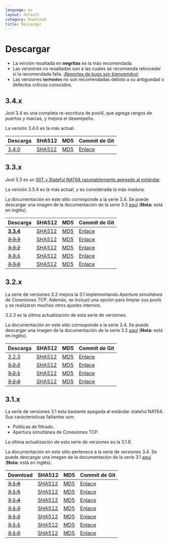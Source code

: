 ```yaml
---
language: es
layout: default
category: Download
title: Descargar
---
```


# Descargar

<!--
	Por cierto: Estos links son absolutos por que no rastreamos las versiones de los archivos.
	 Si fueran relativos,se quebrantarian cuando la documentación fuera generada manualmente.
-->

* La versión resaltada en **negritas** es la más recomendada.
* Las versiones no resaltadas son a las cuales se recomienda retroceder si la recomendada falla. [¡Reportes de bugs son bienvenidos!](https://github.com/NICMx/NAT64/issues)
* Las versiones <del>tachadas</del> no son recomendadas debido a su antiguedad o defectos críticos conocidos.

## 3.4.x

Jool 3.4 es una completa re-escritura de pool4, que agrega rangos de puertos y marcas, y mejora el desempeño.

La versión 3.4.0 es la más actual.

| Descarga | SHA512 | MD5| Commit de Git |
|----------|--------|----|------------|
| [3.4.0](https://www.jool.mx/download/Jool-3.4.0.zip) | [SHA512](https://www.jool.mx/download/Jool-3.4.0.sha) | [MD5](https://www.jool.mx/download/Jool-3.4.0.md5) | [Enlace](https://github.com/NICMx/NAT64/tree/v3.4.0) |

## 3.3.x

Jool 3.3 es un [SIIT y Stateful NAT64 razonablemente apegado al estándar](intro-jool.html#cumplimiento).

La versión 3.3.4 es la más actual, y es considerada la más madura.

La documentación en este sitio corresponde a la serie 3.4. Se puede descargar una imagen de la documentación de la serie 3.3 [aquí](https://www.jool.mx/download/Jool-3.3-doc.zip) (**Nota:** está en inglés).

| Descarga | SHA512 | MD5| Commit de Git |
|----------|--------|----|------------|
| **[3.3.4](https://www.jool.mx/download/Jool-3.3.4.zip)** | [SHA512](https://www.jool.mx/download/Jool-3.3.4.sha) | [MD5](https://www.jool.mx/download/Jool-3.3.4.md5) | [Enlace](https://github.com/NICMx/NAT64/tree/v3.3.4) |
| <del>[3.3.3](https://www.jool.mx/download/Jool-3.3.3.zip)</del> | [SHA512](https://www.jool.mx/download/Jool-3.3.3.sha) | [MD5](https://www.jool.mx/download/Jool-3.3.3.md5) | [Enlace](https://github.com/NICMx/NAT64/tree/v3.3.3) |
| <del>[3.3.2](https://www.jool.mx/download/Jool-3.3.2.zip)</del> | [SHA512](https://www.jool.mx/download/Jool-3.3.2.sha) | [MD5](https://www.jool.mx/download/Jool-3.3.2.md5) | [Enlace](https://github.com/NICMx/NAT64/tree/v3.3.2) |
| <del>[3.3.1](https://www.jool.mx/download/Jool-3.3.1.zip)</del> | [SHA512](https://www.jool.mx/download/Jool-3.3.1.sha) | [MD5](https://www.jool.mx/download/Jool-3.3.1.md5) | [Enlace](https://github.com/NICMx/NAT64/tree/v3.3.1) |
| <del>[3.3.0](https://www.jool.mx/download/Jool-3.3.0.zip)</del> | [SHA512](https://www.jool.mx/download/Jool-3.3.0.sha) | [MD5](https://www.jool.mx/download/Jool-3.3.0.md5) | [Enlace](https://github.com/NICMx/NAT64/tree/v3.3.0) |

## 3.2.x

La serie de versiones 3.2 mejora la 3.1 implementando _Apertura simultánea de Conexiones TCP_. Además, se incluyó una opción para limpiar sus pools y se realizaron muchos otros ajustes internos.

3.2.3 es la última actualización de esta serie de versiones.

La documentación en este sitio corresponde a la serie 3.4. Se puede descargar una imagen de la documentación de la serie 3.2 [aquí](https://www.jool.mx/download/Jool-3.2-doc.zip) (**Nota:** está en inglés).

| Descarga | SHA512 | MD5| Commit de Git |
|----------|--------|----|------------|
| [3.2.3](https://www.jool.mx/download/Jool-3.2.3.zip) | [SHA512](https://www.jool.mx/download/Jool-3.2.3.sha) | [MD5](https://www.jool.mx/download/Jool-3.2.3.md5) | [Enlace](https://github.com/NICMx/NAT64/tree/v3.2.3) |
| <del>[3.2.2](https://www.jool.mx/download/Jool-3.2.2.zip)</del> | [SHA512](https://www.jool.mx/download/Jool-3.2.2.sha) | [MD5](https://www.jool.mx/download/Jool-3.2.2.md5) | [Enlace](https://github.com/NICMx/NAT64/tree/v3.2.2) |
| <del>[3.2.1](https://www.jool.mx/download/Jool-3.2.1.zip)</del> | [SHA512](https://www.jool.mx/download/Jool-3.2.1.sha) | [MD5](https://www.jool.mx/download/Jool-3.2.1.md5) | [Enlace](https://github.com/NICMx/NAT64/tree/v3.2.1) |
| <del>[3.2.0](https://www.jool.mx/download/Jool-3.2.0.zip)</del> | [SHA512](https://www.jool.mx/download/Jool-3.2.0.sha) | [MD5](https://www.jool.mx/download/Jool-3.2.0.md5) | [Enlace](https://github.com/NICMx/NAT64/tree/v3.2.0) |

## 3.1.x

La serie de versiones 3.1 esta bastante apegada al estándar stateful NAT64. Sus carácteristicas faltantes son:

- Políticas de filtrado.
- Apertura simultánea de Conexiones TCP.

La última actualización de esta serie de versiones es la 3.1.6.

La documentación en este sitio pertenece a la serie de versiones 3.4. Se puede descargar una imagen de la documentación de la serie 3.1 [aquí](https://www.jool.mx/download/Jool-3.1-doc.zip) (**Nota:** está en inglés).

| Download | SHA512 | MD5| Commit de Git |
|----------|--------|----|------------|
| <del>[3.1.6](https://www.jool.mx/download/Jool-3.1.6.zip)</del> | [SHA512](https://www.jool.mx/download/Jool-3.1.6.sha) | [MD5](https://www.jool.mx/download/Jool-3.1.6.md5) | [Enlace](https://github.com/NICMx/NAT64/tree/v3.1.6) |
| <del>[3.1.5](https://www.jool.mx/download/Jool-3.1.5.zip)</del> | [SHA512](https://www.jool.mx/download/Jool-3.1.5.sha) | [MD5](https://www.jool.mx/download/Jool-3.1.5.md5) | [Enlace](https://github.com/NICMx/NAT64/tree/v3.1.5) |
| <del>[3.1.4](https://www.jool.mx/download/Jool-3.1.4.zip)</del> | [SHA512](https://www.jool.mx/download/Jool-3.1.4.sha) | [MD5](https://www.jool.mx/download/Jool-3.1.4.md5) | [Enlace](https://github.com/NICMx/NAT64/tree/v3.1.4) |
| <del>[3.1.3](https://www.jool.mx/download/Jool-3.1.3.zip)</del> | [SHA512](https://www.jool.mx/download/Jool-3.1.3.sha) | [MD5](https://www.jool.mx/download/Jool-3.1.3.md5) | [Enlace](https://github.com/NICMx/NAT64/tree/v3.1.3) |
| <del>[3.1.2](https://www.jool.mx/download/Jool-3.1.2.zip)</del> | [SHA512](https://www.jool.mx/download/Jool-3.1.2.sha) | [MD5](https://www.jool.mx/download/Jool-3.1.2.md5) | [Enlace](https://github.com/NICMx/NAT64/tree/v3.1.2) |
| <del>[3.1.1](https://www.jool.mx/download/Jool-3.1.1.zip)</del> | [SHA512](https://www.jool.mx/download/Jool-3.1.1.sha) | [MD5](https://www.jool.mx/download/Jool-3.1.1.md5) | [Enlace](https://github.com/NICMx/NAT64/tree/v3.1.1) |
| <del>[3.1.0](https://www.jool.mx/download/Jool-3.1.0.zip)</del> | [SHA512](https://www.jool.mx/download/Jool-3.1.0.sha) | [MD5](https://www.jool.mx/download/Jool-3.1.0.md5) | [Enlace](https://github.com/NICMx/NAT64/tree/v3.1.0) |

